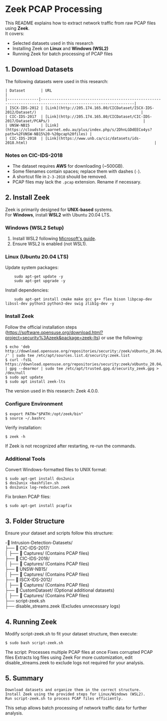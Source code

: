# Zeek PCAP Processing  

This README explains how to extract network traffic from raw PCAP files using **Zeek**.  
It covers:  
- Selected datasets used in this research  
- Installing Zeek on **Linux** and **Windows (WSL2)**  
- Running Zeek for batch processing of PCAP files  

## 1. Download Datasets  

The following datasets were used in this research:  

```
| Dataset       | URL                                                                                                    		|  
|--------------|----------------------------------------------------------------------------------------------------------------|  
| ISCX-IDS-2012 | [Link](http://205.174.165.80/CICDataset/ISCX-IDS-2012/Dataset/)                                               |  
| CIC-IDS-2017  | [Link](http://205.174.165.80/CICDataset/CIC-IDS-2017/Dataset/PCAPs/)                                          |  
| UNSW-NB15     | [Link](https://cloudstor.aarnet.edu.au/plus/index.php/s/2DhnLGDdEECo4ys?path=%2FUNSW-NB15%20-%20pcap%20files) |  
| CIC-IDS-2018  | [Link](https://www.unb.ca/cic/datasets/ids-2018.html)   														|
```

### Notes on CIC-IDS-2018  
- The dataset requires **AWS** for downloading (~500GB).  
- Some filenames contain spaces; replace them with dashes (`-`).  
- A shortcut file in `2-3-2018` should be removed.  
- PCAP files may lack the `.pcap` extension. Rename if necessary.  


## 2. Install Zeek  

Zeek is primarily designed for **UNIX-based** systems.  
For **Windows**, install **WSL2** with Ubuntu 20.04 LTS. 

### Windows (WSL2 Setup)  

1. Install WSL2 following [Microsoft's guide](https://docs.microsoft.com/nl-nl/windows/wsl/install-win10#step-4---download-the-linux-kernel-update-package).  
2. Ensure WSL2 is enabled (not WSL1).  


### Linux (Ubuntu 20.04 LTS)  

Update system packages:  

```shell
	sudo apt-get update -y  
	sudo apt-get upgrade -y  
```
Install dependencies:

```shell
	sudo apt-get install cmake make gcc g++ flex bison libpcap-dev libssl-dev python3 python3-dev swig zlib1g-dev -y  
```

### Install Zeek

Follow the official installation steps  (https://software.opensuse.org/download.html?project=security%3Azeek&package=zeek-lts) or use the following:

```shell
$ echo 'deb http://download.opensuse.org/repositories/security:/zeek/xUbuntu_20.04/ /' | sudo tee /etc/apt/sources.list.d/security:zeek.list
$ curl -fsSL https://download.opensuse.org/repositories/security:zeek/xUbuntu_20.04/Release.key | gpg --dearmor | sudo tee /etc/apt/trusted.gpg.d/security_zeek.gpg > /dev/null
$ sudo apt update
$ sudo apt install zeek-lts
```

The version used in this research: Zeek 4.0.0.

### Configure Environment

```shell
$ export PATH="$PATH:/opt/zeek/bin"
$ source ~/.bashrc
```
Verify installation:
```shell
$ zeek -h
```

If Zeek is not recognized after restarting, re-run the commands.

### Additional Tools

Convert Windows-formatted files to UNIX format:

```shell
$ sudo apt-get install dos2unix
$ dos2unix <bashfile>.sh
$ dos2unix log-reduction.zeek
```

Fix broken PCAP files:

```
$ sudo apt-get install pcapfix
```

## 3. Folder Structure

Ensure your dataset and scripts follow this structure:

-📂 Intrusion-Detection-Datasets/  
 ├── 📂 CIC-IDS-2017/  
 │    ├── 📂 Captures/ (Contains PCAP files)  
 ├── 📂 CIC-IDS-2018/  
 │    ├── 📂 Captures/ (Contains PCAP files)  
 ├── 📂 UNSW-NB15/  
 │    ├── 📂 Captures/ (Contains PCAP files)  
 ├── 📂 ISCX-IDS-2012/  
 │    ├── 📂 Captures/ (Contains PCAP files)  
 ├── 📂 CustomDataset/ (Optional additional datasets)  
 │    ├── 📂 Captures/ (Contains PCAP files)  
 ├── script-zeek.sh  
 ├── disable_streams.zeek (Excludes unnecessary logs)  

## 4. Running Zeek

Modify script-zeek.sh to fit your dataset structure, then execute:

```shell
$ sudo bash script-zeek.sh
```

The script:
	Processes multiple PCAP files at once
	Fixes corrupted PCAP files
	Extracts log files using Zeek
For more customization, edit disable_streams.zeek to exclude logs not required for your analysis.

## 5. Summary
	Download datasets and organize them in the correct structure.
	Install Zeek using the provided steps for Linux/Windows (WSL2).
	Run script-zeek.sh to process PCAP files efficiently.
This setup allows batch processing of network traffic data for further analysis.



